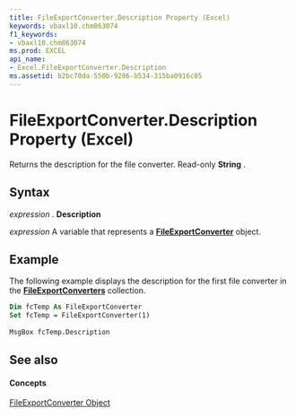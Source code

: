 ```yaml
---
title: FileExportConverter.Description Property (Excel)
keywords: vbaxl10.chm863074
f1_keywords:
- vbaxl10.chm863074
ms.prod: EXCEL
api_name:
- Excel.FileExportConverter.Description
ms.assetid: b2bc70da-550b-9286-b534-315ba0916c85
---
```



# FileExportConverter.Description Property (Excel)

Returns the description for the file converter. Read-only  **String** .


## Syntax

 _expression_ . **Description**

 _expression_ A variable that represents a **[FileExportConverter](fileexportconverter-object-excel.md)** object.


## Example

The following example displays the description for the first file converter in the  **[FileExportConverters](fileexportconverters-object-excel.md)** collection.


```vb
Dim fcTemp As FileExportConverter 
Set fcTemp = FileExportConverter(1) 
 
MsgBox fcTemp.Description
```


## See also


#### Concepts


[FileExportConverter Object](fileexportconverter-object-excel.md)


